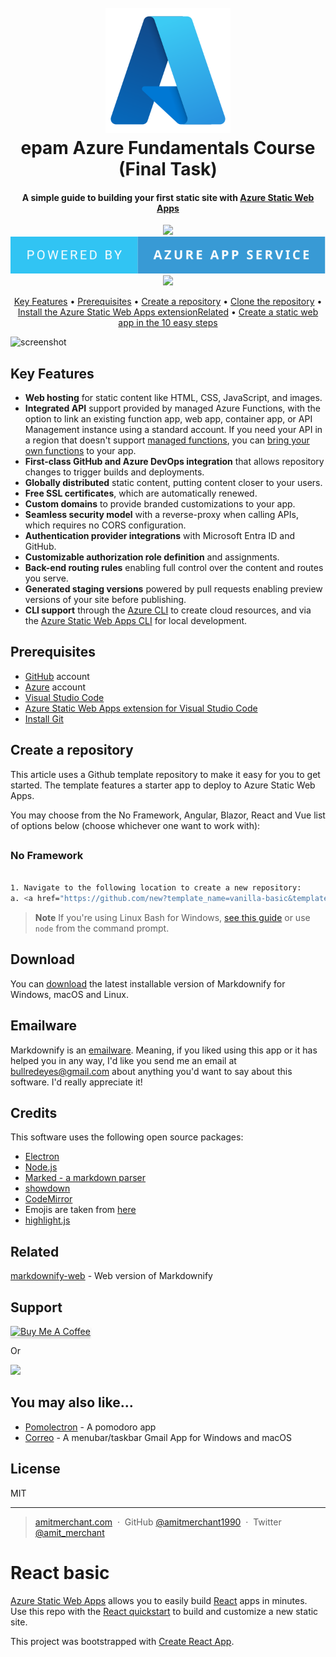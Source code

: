 <h1 align="center">
  <br>
  <a href="http://www.amitmerchant.com/electron-markdownify"><img src="https://github.com/jason-builds/my-first-static-web-app/blob/main/README_images/Microsoft_Azure.svg" alt="Azure" width="200"></a>
  <br>
  epam Azure Fundamentals Course (Final Task)
  <br>
</h1>

<h4 align="center">A simple guide to building your first static site with <a href="https://azure.microsoft.com/en-us/products/app-service/static" target="_blank"> Azure Static Web Apps </a> </h4>

<p align="center">
  <a href="https://react.dev/"><img src="https://forthebadge.com/images/badges/made-with-react.svg"></a>
  <a href="https://azure.microsoft.com/en-us/products/app-service/"><img src="https://github.com/jason-builds/my-first-static-web-app/blob/main/README_images/powered-by-azure-app-service.svg"></a>
  <a href="https://forthebadge.com"><img src="http://forthebadge.com/images/badges/built-with-love.svg"></a>
</p>

<p align="center">
  <a href="#key-features">Key Features</a> •
  <a href="#prerequisites">Prerequisites</a> •
  <a href="#create-a-repository">Create a repository</a> •
  <a href="#clone-the-repository">Clone the repository</a> •
  <a href="#install-the-azure-static-web-apps-extension">Install the Azure Static Web Apps extensionRelated</a> •
  <a href="#create-a-static-web-app-in-the-10-easy-steps">Create a static web app in the 10 easy steps</a>
</p>

![screenshot](https://raw.githubusercontent.com/amitmerchant1990/electron-markdownify/master/app/img/markdownify.gif)

## Key Features

* <b>Web hosting</b> for static content like HTML, CSS, JavaScript, and images.
* <b>Integrated API</b> support provided by managed Azure Functions, with the option to link an existing function app, web app, container app, or API Management instance using a standard account. If you need your API in a region that doesn't support [managed functions](https://learn.microsoft.com/en-us/azure/static-web-apps/apis-functions), you can [bring your own functions](https://learn.microsoft.com/en-us/azure/static-web-apps/functions-bring-your-own) to your app.
* <b>First-class GitHub and Azure DevOps integration</b> that allows repository changes to trigger builds and deployments.
* <b>Globally distributed</b> static content, putting content closer to your users.
* <b>Free SSL certificates</b>, which are automatically renewed.
* <b>Custom domains</b> to provide branded customizations to your app.
* <b>Seamless security model</b> with a reverse-proxy when calling APIs, which requires no CORS configuration.
* <b>Authentication provider integrations</b> with Microsoft Entra ID and GitHub.
* <b>Customizable authorization role definition</b> and assignments.
* <b>Back-end routing rules</b> enabling full control over the content and routes you serve.
* <b>Generated staging versions</b> powered by pull requests enabling preview versions of your site before publishing.
* <b>CLI support</b> through the [Azure CLI](https://learn.microsoft.com/en-us/cli/azure/staticwebapp?view=azure-cli-latest) to create cloud resources, and via the [Azure Static Web Apps CLI](https://github.com/Azure/static-web-apps-cli#azure-static-web-apps-cli) for local development.

## Prerequisites
* [GitHub](https://github.com/) account
* [Azure](https://portal.azure.com/) account
* [Visual Studio Code](https://code.visualstudio.com/)
* [Azure Static Web Apps extension for Visual Studio Code](https://code.visualstudio.com/)
* [Install Git](https://www.git-scm.com/downloads)

## Create a repository
This article uses a Github template repository to make it easy for you to get started. The template features a starter app to deploy to Azure Static Web Apps.

You may choose from the No Framework, Angular, Blazor, React and Vue list of options below (choose whichever one want to work with):

## <h3>No Framework</h3>
```bash

1. Navigate to the following location to create a new repository:
a. <a href="https://github.com/new?template_name=vanilla-basic&template_owner=staticwebdev"title="https://github.com/staticwebdev/vanilla-basic/generate"></a>

```

> **Note**
> If you're using Linux Bash for Windows, [see this guide](https://www.howtogeek.com/261575/how-to-run-graphical-linux-desktop-applications-from-windows-10s-bash-shell/) or use `node` from the command prompt.


## Download

You can [download](https://github.com/amitmerchant1990/electron-markdownify/releases/tag/v1.2.0) the latest installable version of Markdownify for Windows, macOS and Linux.

## Emailware

Markdownify is an [emailware](https://en.wiktionary.org/wiki/emailware). Meaning, if you liked using this app or it has helped you in any way, I'd like you send me an email at <bullredeyes@gmail.com> about anything you'd want to say about this software. I'd really appreciate it!

## Credits

This software uses the following open source packages:

- [Electron](http://electron.atom.io/)
- [Node.js](https://nodejs.org/)
- [Marked - a markdown parser](https://github.com/chjj/marked)
- [showdown](http://showdownjs.github.io/showdown/)
- [CodeMirror](http://codemirror.net/)
- Emojis are taken from [here](https://github.com/arvida/emoji-cheat-sheet.com)
- [highlight.js](https://highlightjs.org/)

## Related

[markdownify-web](https://github.com/amitmerchant1990/markdownify-web) - Web version of Markdownify

## Support

<a href="https://www.buymeacoffee.com/5Zn8Xh3l9" target="_blank"><img src="https://www.buymeacoffee.com/assets/img/custom_images/purple_img.png" alt="Buy Me A Coffee" style="height: 41px !important;width: 174px !important;box-shadow: 0px 3px 2px 0px rgba(190, 190, 190, 0.5) !important;-webkit-box-shadow: 0px 3px 2px 0px rgba(190, 190, 190, 0.5) !important;" ></a>

<p>Or</p> 

<a href="https://www.patreon.com/amitmerchant">
	<img src="https://c5.patreon.com/external/logo/become_a_patron_button@2x.png" width="160">
</a>

## You may also like...

- [Pomolectron](https://github.com/amitmerchant1990/pomolectron) - A pomodoro app
- [Correo](https://github.com/amitmerchant1990/correo) - A menubar/taskbar Gmail App for Windows and macOS

## License

MIT

---

> [amitmerchant.com](https://www.amitmerchant.com) &nbsp;&middot;&nbsp;
> GitHub [@amitmerchant1990](https://github.com/amitmerchant1990) &nbsp;&middot;&nbsp;
> Twitter [@amit_merchant](https://twitter.com/amit_merchant)








# React basic

[Azure Static Web Apps](https://docs.microsoft.com/azure/static-web-apps/overview) allows you to easily build [React](https://reactjs.org/) apps in minutes. Use this repo with the [React quickstart](https://docs.microsoft.com/azure/static-web-apps/getting-started?tabs=react) to build and customize a new static site.

This project was bootstrapped with [Create React App](https://github.com/facebook/create-react-app).
